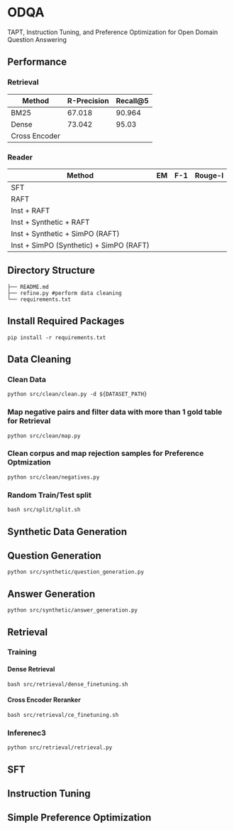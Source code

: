 # ODQA
TAPT, Instruction Tuning, and Preference Optimization for Open Domain Question Answering
## Performance

### Retrieval
| Method | R-Precision | Recall@5 |
| ------------- | ------------- | ------------- |
| BM25 | 67.018  | 90.964  |
| Dense | 73.042  | 95.03  |
| Cross Encoder |   |   |

### Reader
| Method | EM | F-1 | Rouge-l |
| ------------- | ------------- | ------------- |------------- |
| SFT |  |   | |
| RAFT |   |   | |
| Inst + RAFT |   |   | |
| Inst + Synthetic + RAFT |   |   | |
| Inst + Synthetic + SimPO (RAFT) |   |   | |
| Inst + SimPO (Synthetic) + SimPO (RAFT) |   |   | |

## Directory Structure
```
├── README.md
├── refine.py #perform data cleaning
└── requirements.txt
```

## Install Required Packages
```pip install -r requirements.txt```

## Data Cleaning
### Clean Data
```python src/clean/clean.py -d ${DATASET_PATH}```
### Map negative pairs and filter data with more than 1 gold table for Retrieval
```python src/clean/map.py```
### Clean corpus and map rejection samples for Preference Optmization
```python src/clean/negatives.py```
### Random Train/Test split
```bash src/split/split.sh```

## Synthetic Data Generation
## Question Generation
```python src/synthetic/question_generation.py```
## Answer Generation
```python src/synthetic/answer_generation.py```

## Retrieval
### Training
#### Dense Retrieval
```bash src/retrieval/dense_finetuning.sh```
#### Cross Encoder Reranker
```bash src/retrieval/ce_finetuning.sh```
### Inferenec3
```python src/retrieval/retrieval.py```



## SFT

## Instruction Tuning

## Simple Preference Optimization
